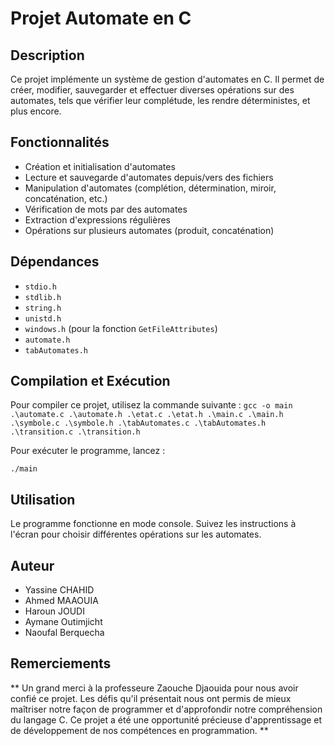 # Projet Automate en C

## Description
Ce projet implémente un système de gestion d'automates en C. Il permet de créer, modifier, sauvegarder et effectuer diverses opérations sur des automates, tels que vérifier leur complétude, les rendre déterministes, et plus encore.

## Fonctionnalités
- Création et initialisation d'automates
- Lecture et sauvegarde d'automates depuis/vers des fichiers
- Manipulation d'automates (complétion, détermination, miroir, concaténation, etc.)
- Vérification de mots par des automates
- Extraction d'expressions régulières
- Opérations sur plusieurs automates (produit, concaténation)

## Dépendances
- `stdio.h`
- `stdlib.h`
- `string.h`
- `unistd.h`
- `windows.h` (pour la fonction `GetFileAttributes`)
- `automate.h`
- `tabAutomates.h`

## Compilation et Exécution
Pour compiler ce projet, utilisez la commande suivante :
```gcc -o main .\automate.c .\automate.h .\etat.c .\etat.h .\main.c .\main.h .\symbole.c .\symbole.h .\tabAutomates.c .\tabAutomates.h .\transition.c .\transition.h ```

Pour exécuter le programme, lancez :

```./main```
## Utilisation
Le programme fonctionne en mode console. Suivez les instructions à l'écran pour choisir différentes opérations sur les automates.

## Auteur

- Yassine CHAHID
- Ahmed MAAOUIA
- Haroun JOUDI
- Aymane Outimjicht
- Naoufal Berquecha

## Remerciements
**
Un grand merci à la professeure Zaouche Djaouida pour nous avoir confié ce projet. Les défis qu'il présentait nous ont permis de mieux maîtriser notre façon de programmer et d'approfondir notre compréhension du langage C. Ce projet a été une opportunité précieuse d'apprentissage et de développement de nos compétences en programmation.
**

